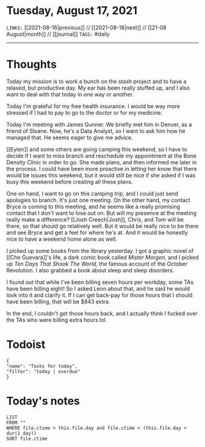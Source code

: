 # Tuesday, August 17, 2021
`LINKS:` [[2021-08-16|previous]] // [[2021-08-18|next]] // [[21-08 August|month]] // [[journal]] 
`TAGS:` #daily

---
# Thoughts
Today my mission is to work a bunch on the stash project and to have a relaxed, but productive day. My ear has been really stuffed up, and I also want to deal with that today in one way or another. 

Today I'm grateful for my free health insurance. I would be way more stressed if I had to pay to go to the doctor or for my medicine. 

Today I'm meeting with James Gunner. We briefly met him in Denver, as a friend of Sloane. Now, he's a Data Analyst, so I want to ask him how he managed that. He seems eager to give me advice. 

[[Eylen]] and some others are going camping this weekend, so I have to decide if I want to miss branch and reschedule my appointment at the Bone Density Clinic in order to go. She made plans, and then informed me later in the process. I could have been more proactive in letting her know that there would be issues this weekend, but it would still be nice if she asked if I was busy this weekend before creating all these plans. 

One on hand, I want to go on this camping trip, and I could just send apologies to branch. It's just one meeting. On the other hand, my contact Bryce is coming to this meeting, and he seems like a really promising contact that I don't want to lose out on. But will my presence at the meeting really make a difference? [[Josh Creech|Josh]], Chris, and Tom will be there, so that should go relatively well. But it would be really nice to be there and see Bryce and get a feel for where he's at. And it would be honestly nice to have a weekend home alone as well. 

I picked up some books from the library yesterday. I got a graphic novel of [[Che Guevara]]'s life, a dark comic book called *Mister Morgen,* and I picked up *Ten Days That Shook The World,* the famous account of the October Revolution. I also grabbed a book about sleep and sleep disorders. 

I found out that while I've been billing seven hours per workday, some TAs have been billing eight! So I asked Leon about that, and he said he would look into it and clarify it. If I can get back-pay for those hours that I should have been billing, that will be $843 extra. 

In the end, I couldn't get those hours back, and I actually think I fucked over the TAs who were billing extra hours lol. 

# Todoist
```todoist
{
"name": "Tasks for today",
"filter": "today | overdue"
}
```

# Today's notes
```dataview
LIST 
FROM ""
WHERE file.ctime > this.file.day and file.ctime < (this.file.day + dur(1 day))
SORT file.ctime
```
